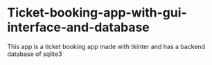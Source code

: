 # Ticket-booking-app-with-gui-interface-and-database
This app is a ticket booking app made with tkinter and has a backend database of sqlite3
